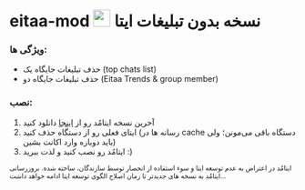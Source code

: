 

# eitaa-mod <img src="https://eitaa.com/assets/images/logos/site-logo-larg.png" width="30" /> نسخه بدون تبلیغات ایتا

### ویژگی ها:
- حذف تبلیغات جایگاه یک (top chats list)
- حذف تبلیغات جایگاه دو (Eitaa Trends & group member)

### نصب:

1. آخرین نسخه ایتامُد رو از [اینجا](https://github.com/cigeration/eitaa-mod/releases) دانلود کنید
2. ایتای فعلی رو از دستگاه حذف کنید (رسانه ها در cache دستگاه باقی می‌مونن؛ ولی باید دوباره وارد اکانت بشین)
3. ایتامُد رو نصب کنید و لذت ببرید :)




<sup>ایتامُد در اعتراض به عدم توسعه ایتا و سوء استفاده از انحصار توسط سازندگان، ساخته شده. بروزرسانی ایتامُد به نسخه های جدیدتر تا زمان اصلاح الگوی توسعه ایتا ادامه خواهد داشت...</sup>
